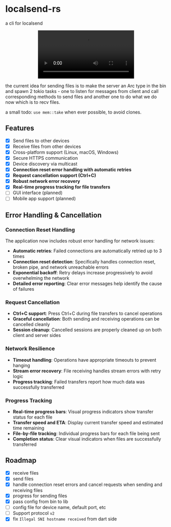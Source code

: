 # localsend-rs

a cli for localsend

<div align="center">
  <video src="https://github.com/notjedi/localsend-rs/assets/30691152/6bedeb44-1dd8-4f72-8a8d-c1c2be715a26" type="video/mp4"></video>
</div>

the current idea for sending files is to make the server an Arc type in the bin
and spawn 2 tokio tasks - one to listen for messages from client and call
corresponding methods to send files and another one to do what we do now which
is to recv files.

a small todo: `use mem::take` when ever possible, to avoid clones.

## Features

- [x] Send files to other devices
- [x] Receive files from other devices
- [x] Cross-platform support (Linux, macOS, Windows)
- [x] Secure HTTPS communication
- [x] Device discovery via multicast
- [x] **Connection reset error handling with automatic retries**
- [x] **Request cancellation support (Ctrl+C)**
- [x] **Robust network error recovery**
- [x] **Real-time progress tracking for file transfers**
- [ ] GUI interface (planned)
- [ ] Mobile app support (planned)

## Error Handling & Cancellation

### Connection Reset Handling
The application now includes robust error handling for network issues:
- **Automatic retries**: Failed connections are automatically retried up to 3 times
- **Connection reset detection**: Specifically handles connection reset, broken pipe, and network unreachable errors
- **Exponential backoff**: Retry delays increase progressively to avoid overwhelming the network
- **Detailed error reporting**: Clear error messages help identify the cause of failures

### Request Cancellation
- **Ctrl+C support**: Press Ctrl+C during file transfers to cancel operations
- **Graceful cancellation**: Both sending and receiving operations can be cancelled cleanly
- **Session cleanup**: Cancelled sessions are properly cleaned up on both client and server sides

### Network Resilience
- **Timeout handling**: Operations have appropriate timeouts to prevent hanging
- **Stream error recovery**: File receiving handles stream errors with retry logic
- **Progress tracking**: Failed transfers report how much data was successfully transferred

### Progress Tracking
- **Real-time progress bars**: Visual progress indicators show transfer status for each file
- **Transfer speed and ETA**: Display current transfer speed and estimated time remaining
- **File-by-file tracking**: Individual progress bars for each file being sent
- **Completion status**: Clear visual indicators when files are successfully transferred

## Roadmap

- [x] receive files
- [x] send files
- [x] handle connection reset errors and cancel requests when sending and receiving files
- [x] progress for sending files
- [x] pass config from bin to lib
- [ ] config file for device name, default port, etc
- [ ] Support protocol `v2`
- [x] fix `Illegal SNI hostname received` from dart side
